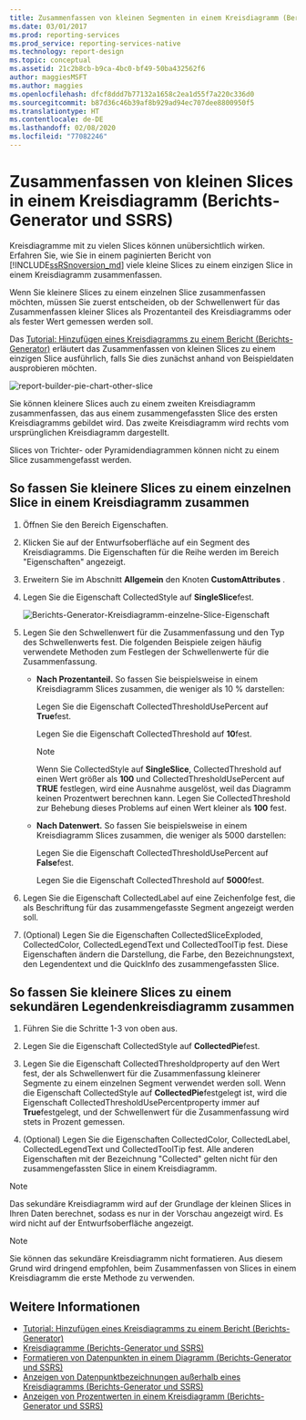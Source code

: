 ```yaml
---
title: Zusammenfassen von kleinen Segmenten in einem Kreisdiagramm (Berichts-Generator) | Microsoft-Dokumentation
ms.date: 03/01/2017
ms.prod: reporting-services
ms.prod_service: reporting-services-native
ms.technology: report-design
ms.topic: conceptual
ms.assetid: 21c2b8cb-b9ca-4bc0-bf49-50ba432562f6
author: maggiesMSFT
ms.author: maggies
ms.openlocfilehash: dfcf8ddd7b77132a1658c2ea1d55f7a220c336d0
ms.sourcegitcommit: b87d36c46b39af8b929ad94ec707dee8800950f5
ms.translationtype: HT
ms.contentlocale: de-DE
ms.lasthandoff: 02/08/2020
ms.locfileid: "77082246"
---
```

# <a name="collect-small-slices-on-a-pie-chart-report-builder-and-ssrs"></a>Zusammenfassen von kleinen Slices in einem Kreisdiagramm (Berichts-Generator und SSRS)
Kreisdiagramme mit zu vielen Slices können unübersichtlich wirken. Erfahren Sie, wie Sie in einem paginierten Bericht von [!INCLUDE[ssRSnoversion_md](../../includes/ssrsnoversion-md.md)] viele kleine Slices zu einem einzigen Slice in einem Kreisdiagramm zusammenfassen.
 
 Wenn Sie kleinere Slices zu einem einzelnen Slice zusammenfassen möchten, müssen Sie zuerst entscheiden, ob der Schwellenwert für das Zusammenfassen kleiner Slices als Prozentanteil des Kreisdiagramms oder als fester Wert gemessen werden soll. 
 
 Das [Tutorial: Hinzufügen eines Kreisdiagramms zu einem Bericht (Berichts-Generator)](Tutorial:%20Add%20a%20Pie%20Chart%20to%20Your%20Report%20\(Report%20Builder\).md) erläutert das Zusammenfassen von kleinen Slices zu einem einzigen Slice ausführlich, falls Sie dies zunächst anhand von Beispieldaten ausprobieren möchten.
 
 ![report-builder-pie-chart-other-slice](../../reporting-services/report-design/media/report-builder-pie-chart-other-slice.png)
  
 Sie können kleinere Slices auch zu einem zweiten Kreisdiagramm zusammenfassen, das aus einem zusammengefassten Slice des ersten Kreisdiagramms gebildet wird. Das zweite Kreisdiagramm wird rechts vom ursprünglichen Kreisdiagramm dargestellt.  
  
 Slices von Trichter- oder Pyramidendiagrammen können nicht zu einem Slice zusammengefasst werden.  
  
 
## <a name="to-collect-small-slices-into-a-single-slice-on-a-pie-chart"></a>So fassen Sie kleinere Slices zu einem einzelnen Slice in einem Kreisdiagramm zusammen  
  
1.  Öffnen Sie den Bereich Eigenschaften.  
  
2.  Klicken Sie auf der Entwurfsoberfläche auf ein Segment des Kreisdiagramms. Die Eigenschaften für die Reihe werden im Bereich "Eigenschaften" angezeigt.  
  
3.  Erweitern Sie im Abschnitt **Allgemein** den Knoten **CustomAttributes** .  
  
4.  Legen Sie die Eigenschaft CollectedStyle auf **SingleSlice**fest.  

    ![Berichts-Generator-Kreisdiagramm-einzelne-Slice-Eigenschaft](../../reporting-services/media/report-builder-pie-chart-single-slice-property.png)
  
5.  Legen Sie den Schwellenwert für die Zusammenfassung und den Typ des Schwellenwerts fest. Die folgenden Beispiele zeigen häufig verwendete Methoden zum Festlegen der Schwellenwerte für die Zusammenfassung.  
  
    -   **Nach Prozentanteil.** So fassen Sie beispielsweise in einem Kreisdiagramm Slices zusammen, die weniger als 10 % darstellen:  
  
         Legen Sie die Eigenschaft CollectedThresholdUsePercent auf **True**fest.  
  
         Legen Sie die Eigenschaft CollectedThreshold auf **10**fest.  
  
        > [!NOTE]  
        >  Wenn Sie CollectedStyle auf **SingleSlice**, CollectedThreshold auf einen Wert größer als **100** und CollectedThresholdUsePercent auf **TRUE** festlegen, wird eine Ausnahme ausgelöst, weil das Diagramm keinen Prozentwert berechnen kann. Legen Sie CollectedThreshold zur Behebung dieses Problems auf einen Wert kleiner als **100** fest.  
  
    -   **Nach Datenwert.** So fassen Sie beispielsweise in einem Kreisdiagramm Slices zusammen, die weniger als 5000 darstellen:  
  
         Legen Sie die Eigenschaft CollectedThresholdUsePercent auf **False**fest.  
  
         Legen Sie die Eigenschaft CollectedThreshold auf **5000**fest.  
  
6.  Legen Sie die Eigenschaft CollectedLabel auf eine Zeichenfolge fest, die als Beschriftung für das zusammengefasste Segment angezeigt werden soll.  
  
7.  (Optional) Legen Sie die Eigenschaften CollectedSliceExploded, CollectedColor, CollectedLegendText und CollectedToolTip fest. Diese Eigenschaften ändern die Darstellung, die Farbe, den Bezeichnungstext, den Legendentext und die QuickInfo des zusammengefassten Slice.  
  
## <a name="to-collect-small-slices-into-a-secondary-callout-pie-chart"></a>So fassen Sie kleinere Slices zu einem sekundären Legendenkreisdiagramm zusammen  
  
1.  Führen Sie die Schritte 1-3 von oben aus.  
  
2.  Legen Sie die Eigenschaft CollectedStyle auf **CollectedPie**fest.  
  
3.  Legen Sie die Eigenschaft CollectedThresholdproperty auf den Wert fest, der als Schwellenwert für die Zusammenfassung kleinerer Segmente zu einem einzelnen Segment verwendet werden soll. Wenn die Eigenschaft CollectedStyle auf **CollectedPie**festgelegt ist, wird die Eigenschaft CollectedThresholdUsePercentproperty immer auf **True**festgelegt, und der Schwellenwert für die Zusammenfassung wird stets in Prozent gemessen.  
  
4.  (Optional) Legen Sie die Eigenschaften CollectedColor, CollectedLabel, CollectedLegendText und CollectedToolTip fest. Alle anderen Eigenschaften mit der Bezeichnung "Collected" gelten nicht für den zusammengefassten Slice in einem Kreisdiagramm.  
  
> [!NOTE]  
>  Das sekundäre Kreisdiagramm wird auf der Grundlage der kleinen Slices in Ihren Daten berechnet, sodass es nur in der Vorschau angezeigt wird. Es wird nicht auf der Entwurfsoberfläche angezeigt.  
  
> [!NOTE]  
>  Sie können das sekundäre Kreisdiagramm nicht formatieren. Aus diesem Grund wird dringend empfohlen, beim Zusammenfassen von Slices in einem Kreisdiagramm die erste Methode zu verwenden.  
  
## <a name="see-also"></a>Weitere Informationen  
* [Tutorial: Hinzufügen eines Kreisdiagramms zu einem Bericht (Berichts-Generator)](Tutorial:%20Add%20a%20Pie%20Chart%20to%20Your%20Report%20\(Report%20Builder\).md)
*  [Kreisdiagramme &#40;Berichts-Generator und SSRS&#41;](../../reporting-services/report-design/pie-charts-report-builder-and-ssrs.md)   
*  [Formatieren von Datenpunkten in einem Diagramm &#40;Berichts-Generator und SSRS&#41;](../../reporting-services/report-design/formatting-data-points-on-a-chart-report-builder-and-ssrs.md)   
*  [Anzeigen von Datenpunktbezeichnungen außerhalb eines Kreisdiagramms &#40;Berichts-Generator und SSRS&#41;](../../reporting-services/report-design/display-data-point-labels-outside-a-pie-chart-report-builder-and-ssrs.md)   
*  [Anzeigen von Prozentwerten in einem Kreisdiagramm &#40;Berichts-Generator und SSRS&#41;](../../reporting-services/report-design/display-percentage-values-on-a-pie-chart-report-builder-and-ssrs.md)     
  
